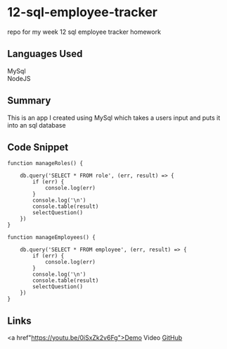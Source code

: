 # 12-sql-employee-tracker
repo for my week 12 sql employee tracker homework
## Languages Used
MySql <br>
NodeJS

## Summary
This is an app I created using MySql which takes a users input and puts it into an sql database

## Code Snippet
```
function manageRoles() {

    db.query('SELECT * FROM role', (err, result) => {
        if (err) {
            console.log(err)
        }
        console.log('\n')
        console.table(result)
        selectQuestion()
    })
}

function manageEmployees() {

    db.query('SELECT * FROM employee', (err, result) => {
        if (err) {
            console.log(err)
        }
        console.log('\n')
        console.table(result)
        selectQuestion()
    })
}
```

## Links
<a href"https://youtu.be/0iSxZk2v6Fg">Demo Video</a>
[GitHub](https://github.com/OscarP76/12-sql-employee-tracker)
